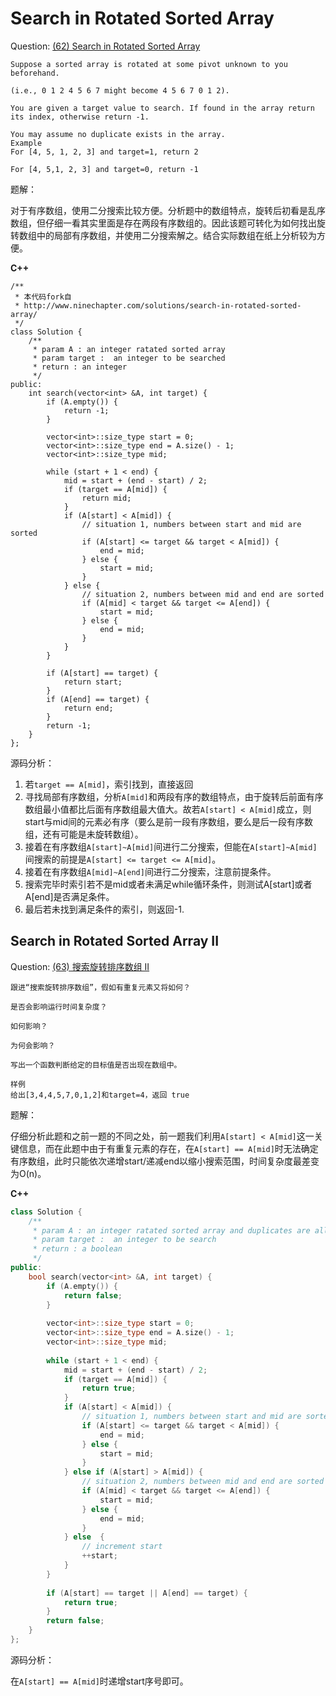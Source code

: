 # Search in Rotated Sorted Array

Question: [(62) Search in Rotated Sorted Array](http://www.lintcode.com/en/problem/search-in-rotated-sorted-array/)

```
Suppose a sorted array is rotated at some pivot unknown to you beforehand.

(i.e., 0 1 2 4 5 6 7 might become 4 5 6 7 0 1 2).

You are given a target value to search. If found in the array return its index, otherwise return -1.

You may assume no duplicate exists in the array.
Example
For [4, 5, 1, 2, 3] and target=1, return 2

For [4, 5,1, 2, 3] and target=0, return -1
```

题解：

对于有序数组，使用二分搜索比较方便。分析题中的数组特点，旋转后初看是乱序数组，但仔细一看其实里面是存在两段有序数组的。因此该题可转化为如何找出旋转数组中的局部有序数组，并使用二分搜索解之。结合实际数组在纸上分析较为方便。

**C++**

```
/**
 * 本代码fork自
 * http://www.ninechapter.com/solutions/search-in-rotated-sorted-array/
 */
class Solution {
    /** 
     * param A : an integer ratated sorted array
     * param target :  an integer to be searched
     * return : an integer
     */
public:
    int search(vector<int> &A, int target) {
        if (A.empty()) {
            return -1;
        }
        
        vector<int>::size_type start = 0;
        vector<int>::size_type end = A.size() - 1;
        vector<int>::size_type mid;
        
        while (start + 1 < end) {
            mid = start + (end - start) / 2;
            if (target == A[mid]) {
                return mid;
            }
            if (A[start] < A[mid]) {
                // situation 1, numbers between start and mid are sorted
                if (A[start] <= target && target < A[mid]) {
                    end = mid;
                } else {
                    start = mid;
                }
            } else {
                // situation 2, numbers between mid and end are sorted
                if (A[mid] < target && target <= A[end]) {
                    start = mid;
                } else {
                    end = mid;
                }
            }
        }
        
        if (A[start] == target) {
            return start;
        }
        if (A[end] == target) {
            return end;
        }
        return -1;
    }
};
```

源码分析：

1. 若`target == A[mid]`，索引找到，直接返回
2. 寻找局部有序数组，分析`A[mid]`和两段有序的数组特点，由于旋转后前面有序数组最小值都比后面有序数组最大值大。故若`A[start] < A[mid]`成立，则start与mid间的元素必有序（要么是前一段有序数组，要么是后一段有序数组，还有可能是未旋转数组）。
3. 接着在有序数组`A[start]~A[mid]`间进行二分搜索，但能在`A[start]~A[mid]`间搜索的前提是`A[start] <= target <= A[mid]`。
4. 接着在有序数组`A[mid]~A[end]`间进行二分搜索，注意前提条件。
5. 搜索完毕时索引若不是mid或者未满足while循环条件，则测试A[start]或者A[end]是否满足条件。
6. 最后若未找到满足条件的索引，则返回-1.

## Search in Rotated Sorted Array II

Question: [(63) 搜索旋转排序数组 II](http://www.lintcode.com/zh-cn/problem/search-in-rotated-sorted-array-ii/)

```
跟进“搜索旋转排序数组”，假如有重复元素又将如何？

是否会影响运行时间复杂度？

如何影响？

为何会影响？

写出一个函数判断给定的目标值是否出现在数组中。

样例
给出[3,4,4,5,7,0,1,2]和target=4，返回 true
```

题解：

仔细分析此题和之前一题的不同之处，前一题我们利用`A[start] < A[mid]`这一关键信息，而在此题中由于有重复元素的存在，在`A[start] == A[mid]`时无法确定有序数组，此时只能依次递增start/递减end以缩小搜索范围，时间复杂度最差变为O(n)。

**C++**

```c++
class Solution {
    /** 
     * param A : an integer ratated sorted array and duplicates are allowed
     * param target :  an integer to be search
     * return : a boolean 
     */
public:
    bool search(vector<int> &A, int target) {
        if (A.empty()) {
            return false;
        }
        
        vector<int>::size_type start = 0;
        vector<int>::size_type end = A.size() - 1;
        vector<int>::size_type mid;
        
        while (start + 1 < end) {
            mid = start + (end - start) / 2;
            if (target == A[mid]) {
                return true;
            }
            if (A[start] < A[mid]) {
                // situation 1, numbers between start and mid are sorted
                if (A[start] <= target && target < A[mid]) {
                    end = mid;
                } else {
                    start = mid;
                }
            } else if (A[start] > A[mid]) {
                // situation 2, numbers between mid and end are sorted
                if (A[mid] < target && target <= A[end]) {
                    start = mid;
                } else {
                    end = mid;
                }
            } else  {
                // increment start 
                ++start;
            }
        }
        
        if (A[start] == target || A[end] == target) {
            return true;
        }
        return false;
    }
};
```

源码分析：

在`A[start] == A[mid]`时递增start序号即可。